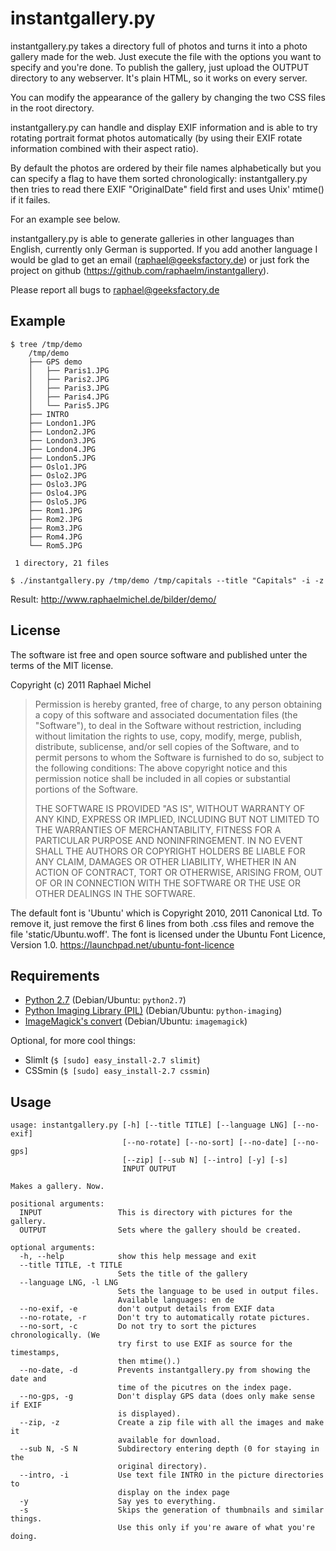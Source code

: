instantgallery.py
=================

instantgallery.py takes a directory full of photos and turns it into a photo
gallery made for the web. Just execute the file with the options you want
to specify and you're done. To publish the gallery, just upload the OUTPUT
directory to any webserver. It's plain HTML, so it works on every server.

You can modify the appearance of the gallery by changing the two CSS files
in the root directory.

instantgallery.py can handle and display EXIF information and is able to try
rotating portrait format photos automatically (by using their EXIF rotate
information combined with their aspect ratio).

By default the photos are ordered by their file names alphabetically but you
can specify a flag to have them sorted chronologically: instantgallery.py then
tries to read there EXIF "OriginalDate" field first and uses Unix' mtime() if
it failes.

For an example see below.

instantgallery.py is able to generate galleries in other languages than
English, currently only German is supported. If you add another language
I would be glad to get an email (<raphael@geeksfactory.de>) or just fork
the project on github (<https://github.com/raphaelm/instantgallery>).

Please report all bugs to <raphael@geeksfactory.de>

Example
-------

    $ tree /tmp/demo
        /tmp/demo
        ├── GPS demo
        │   ├── Paris1.JPG
        │   ├── Paris2.JPG
        │   ├── Paris3.JPG
        │   ├── Paris4.JPG
        │   └── Paris5.JPG
        ├── INTRO
        ├── London1.JPG
        ├── London2.JPG
        ├── London3.JPG
        ├── London4.JPG
        ├── London5.JPG
        ├── Oslo1.JPG
        ├── Oslo2.JPG
        ├── Oslo3.JPG
        ├── Oslo4.JPG
        ├── Oslo5.JPG
        ├── Rom1.JPG
        ├── Rom2.JPG
        ├── Rom3.JPG
        ├── Rom4.JPG
        └── Rom5.JPG

     1 directory, 21 files

    $ ./instantgallery.py /tmp/demo /tmp/capitals --title "Capitals" -i -z
    
Result: http://www.raphaelmichel.de/bilder/demo/

License
-------

The software ist free and open source software and published unter the terms
of the MIT license.

Copyright (c) 2011 Raphael Michel

> Permission is hereby granted, free of charge, to any person obtaining a copy of 
> this software and associated documentation files (the "Software"), to deal in the 
> Software without restriction, including without limitation the rights to use, copy, 
> modify, merge, publish, distribute, sublicense, and/or sell copies of the Software, 
> and to permit persons to whom the Software is furnished to do so, subject to the 
> following conditions:
> The above copyright notice and this permission notice shall be included in 
> all copies or substantial portions of the Software.
> 
> THE SOFTWARE IS PROVIDED "AS IS", WITHOUT WARRANTY OF ANY KIND, EXPRESS OR 
> IMPLIED, INCLUDING BUT NOT LIMITED TO THE WARRANTIES OF MERCHANTABILITY, 
> FITNESS FOR A PARTICULAR PURPOSE AND NONINFRINGEMENT. IN NO EVENT SHALL THE 
> AUTHORS OR COPYRIGHT HOLDERS BE LIABLE FOR ANY CLAIM, DAMAGES OR OTHER 
> LIABILITY, WHETHER IN AN ACTION OF CONTRACT, TORT OR OTHERWISE, ARISING 
> FROM, OUT OF OR IN CONNECTION WITH THE SOFTWARE OR THE USE OR OTHER 
> DEALINGS IN THE SOFTWARE.

The default font is 'Ubuntu' which is Copyright 2010, 2011 Canonical Ltd.
To remove it, just remove the first 6 lines from both .css files and
remove the file 'static/Ubuntu.woff'.
The font is licensed under the Ubuntu Font Licence, Version 1.0. 
https://launchpad.net/ubuntu-font-licence

Requirements
------------

* [Python 2.7](http://python.org/) (Debian/Ubuntu: `python2.7`)
* [Python Imaging Library (PIL)](http://www.pythonware.com/products/pil/) (Debian/Ubuntu: `python-imaging`)
* [ImageMagick's convert](http://imagemagick.org/) (Debian/Ubuntu: `imagemagick`)
        
Optional, for more cool things:

* SlimIt (`$ [sudo] easy_install-2.7 slimit`)
* CSSmin (`$ [sudo] easy_install-2.7 cssmin`)

Usage
-----

    usage: instantgallery.py [-h] [--title TITLE] [--language LNG] [--no-exif]
							 [--no-rotate] [--no-sort] [--no-date] [--no-gps]
							 [--zip] [--sub N] [--intro] [-y] [-s]
							 INPUT OUTPUT

	Makes a gallery. Now.

	positional arguments:
	  INPUT                 This is directory with pictures for the gallery.
	  OUTPUT                Sets where the gallery should be created.

	optional arguments:
	  -h, --help            show this help message and exit
	  --title TITLE, -t TITLE
							Sets the title of the gallery
	  --language LNG, -l LNG
							Sets the language to be used in output files.
							Available languages: en de
	  --no-exif, -e         don't output details from EXIF data
	  --no-rotate, -r       Don't try to automatically rotate pictures.
	  --no-sort, -c         Do not try to sort the pictures chronologically. (We
							try first to use EXIF as source for the timestamps,
							then mtime().)
	  --no-date, -d         Prevents instantgallery.py from showing the date and
							time of the picutres on the index page.
	  --no-gps, -g          Don't display GPS data (does only make sense if EXIF
							is displayed).
	  --zip, -z             Create a zip file with all the images and make it
							available for download.
	  --sub N, -S N         Subdirectory entering depth (0 for staying in the
							original directory).
	  --intro, -i           Use text file INTRO in the picture directories to
							display on the index page
	  -y                    Say yes to everything.
	  -s                    Skips the generation of thumbnails and similar things.
							Use this only if you're aware of what you're doing.
